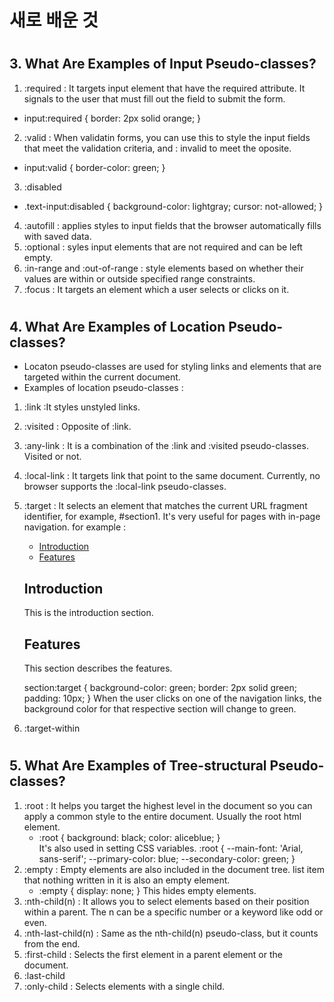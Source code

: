 # 새로 배운 것
#
## 3. What Are Examples of Input Pseudo-classes?
1. :required : It targets input element that have the required attribute. It signals to the user that must fill out the field to submit the form.
- input:required {
  border: 2px solid orange;
}
2. :valid : When validatin forms, you can use this to style the input fields that meet the validation criteria, and : invalid to meet the oposite. 
- input:valid {
  border-color: green;
}
3. :disabled
- .text-input:disabled {
  background-color: lightgray;
  cursor: not-allowed;
}
4. :autofill : applies styles to input fields that the browser automatically fills with saved data.
5. :optional : syles input elements that are not required and can be left empty.
6. :in-range and :out-of-range : style elements based on whether their values are within or outside specified range constraints.
7. :focus : It targets an element which a user selects or clicks on it. 
#
## 4. What Are Examples of Location Pseudo-classes?
- Locaton pseudo-classes are used for styling links and elements that are targeted within the current document.
- Examples of location pseudo-classes : 
 1. :link :It styles unstyled links.
 2. :visited : Opposite of :link.
 3. :any-link : It is a combination of the :link and :visited pseudo-classes. Visited or not.
 4. :local-link : It targets link that point to the same document. Currently, no browser supports the :local-link pseudo-classes.
 5. :target : It selects an element that matches the current URL fragment identifier, for example, #section1. It's very useful for pages with in-page navigation.
  for example : 
    <nav id="table-of-contents">
    <ul>
        <li><a href="#section1">Introduction</a></li>
        <li><a href="#section2">Features</a></li>
    </ul>
    </nav>

    <section id="section1">
    <h2>Introduction</h2>
    <p>This is the introduction section.</p>
    </section>

    <section id="section2">
    <h2>Features</h2>
    <p>This section describes the features.</p>
    </section>

    section:target {
  background-color: green;
  border: 2px solid green;
  padding: 10px;
    }
 When the user clicks on one of the navigation links, the background color for that respective section will change to green.


 6. :target-within
#
## 5. What Are Examples of Tree-structural Pseudo-classes?
1. :root : It helps you target the highest level in the document so you can apply a common style to the entire document. Usually the root html element.
    - :root {
  background: black;
  color: aliceblue;
    }       
    It's also used in setting CSS variables. 
 :root {
  --main-font: 'Arial, sans-serif';
  --primary-color: blue; 
  --secondary-color: green; 
    }
2. :empty : Empty elements are also included in the document tree. list item that nothing written in it is also an empty element.
    - :empty {
  display: none;
    } 
    This hides empty elements.
3. :nth-child(n) : It allows you to select elements based on their position within a parent. The n can be a specific number or a keyword like odd or even.
4. :nth-last-child(n) : Same as the nth-child(n) pseudo-class, but it counts from the end.
5. :first-child : Selects the first element in a parent element or the document.
6. :last-child
7. :only-child : Selects elements with a single child.


